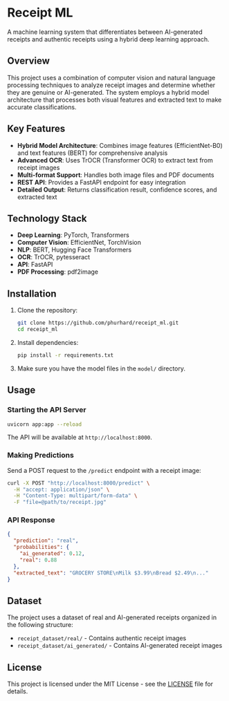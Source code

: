 # Receipt ML

A machine learning system that differentiates between AI-generated receipts and authentic receipts using a hybrid deep learning approach.

## Overview

This project uses a combination of computer vision and natural language processing techniques to analyze receipt images and determine whether they are genuine or AI-generated. The system employs a hybrid model architecture that processes both visual features and extracted text to make accurate classifications.

## Key Features

- **Hybrid Model Architecture**: Combines image features (EfficientNet-B0) and text features (BERT) for comprehensive analysis
- **Advanced OCR**: Uses TrOCR (Transformer OCR) to extract text from receipt images
- **Multi-format Support**: Handles both image files and PDF documents
- **REST API**: Provides a FastAPI endpoint for easy integration
- **Detailed Output**: Returns classification result, confidence scores, and extracted text

## Technology Stack

- **Deep Learning**: PyTorch, Transformers
- **Computer Vision**: EfficientNet, TorchVision
- **NLP**: BERT, Hugging Face Transformers
- **OCR**: TrOCR, pytesseract
- **API**: FastAPI
- **PDF Processing**: pdf2image

## Installation

1. Clone the repository:
   ```bash
   git clone https://github.com/phurhard/receipt_ml.git
   cd receipt_ml
   ```

2. Install dependencies:
   ```bash
   pip install -r requirements.txt
   ```

3. Make sure you have the model files in the `model/` directory.

## Usage

### Starting the API Server

```bash
uvicorn app:app --reload
```

The API will be available at `http://localhost:8000`.

### Making Predictions

Send a POST request to the `/predict` endpoint with a receipt image:

```bash
curl -X POST "http://localhost:8000/predict" \
  -H "accept: application/json" \
  -H "Content-Type: multipart/form-data" \
  -F "file=@path/to/receipt.jpg"
```

### API Response

```json
{
  "prediction": "real",
  "probabilities": {
    "ai_generated": 0.12,
    "real": 0.88
  },
  "extracted_text": "GROCERY STORE\nMilk $3.99\nBread $2.49\n..."
}
```

## Dataset

The project uses a dataset of real and AI-generated receipts organized in the following structure:
- `receipt_dataset/real/` - Contains authentic receipt images
- `receipt_dataset/ai_generated/` - Contains AI-generated receipt images

## License

This project is licensed under the MIT License - see the [LICENSE](LICENSE) file for details.
